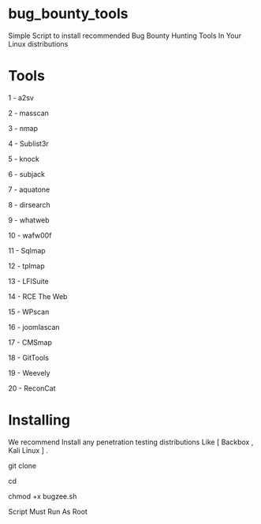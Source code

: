 # bug_bounty_tools  

Simple Script to install recommended Bug Bounty Hunting Tools In Your Linux distributions

# Tools 

1 - a2sv

2 - masscan

3 - nmap 

4 - Sublist3r

5 - knock

6 - subjack

7 - aquatone

8 - dirsearch

9 - whatweb

10 - wafw00f

11 - Sqlmap 

12 - tplmap 

13 - LFISuite

14 - RCE The Web 

15 - WPscan 

16 - joomlascan

17 - CMSmap 

18 - GitTools

19 - Weevely 

20 - ReconCat 

# Installing

We recommend Install any penetration testing distributions Like [ Backbox , Kali Linux ] .

git clone 

cd 

chmod +x bugzee.sh


Script Must Run As Root 

